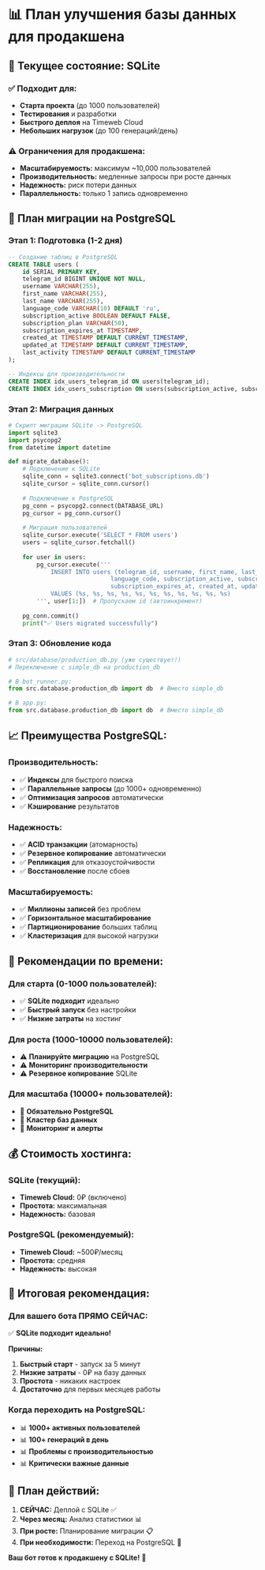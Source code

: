 # 📊 План улучшения базы данных для продакшена

## 🎯 **Текущее состояние: SQLite**

### ✅ **Подходит для:**
- **Старта проекта** (до 1000 пользователей)
- **Тестирования** и разработки
- **Быстрого деплоя** на Timeweb Cloud
- **Небольших нагрузок** (до 100 генераций/день)

### ⚠️ **Ограничения для продакшена:**
- **Масштабируемость:** максимум ~10,000 пользователей
- **Производительность:** медленные запросы при росте данных
- **Надежность:** риск потери данных
- **Параллельность:** только 1 запись одновременно

## 🚀 **План миграции на PostgreSQL**

### **Этап 1: Подготовка (1-2 дня)**
```sql
-- Создание таблиц в PostgreSQL
CREATE TABLE users (
    id SERIAL PRIMARY KEY,
    telegram_id BIGINT UNIQUE NOT NULL,
    username VARCHAR(255),
    first_name VARCHAR(255),
    last_name VARCHAR(255),
    language_code VARCHAR(10) DEFAULT 'ru',
    subscription_active BOOLEAN DEFAULT FALSE,
    subscription_plan VARCHAR(50),
    subscription_expires_at TIMESTAMP,
    created_at TIMESTAMP DEFAULT CURRENT_TIMESTAMP,
    updated_at TIMESTAMP DEFAULT CURRENT_TIMESTAMP,
    last_activity TIMESTAMP DEFAULT CURRENT_TIMESTAMP
);

-- Индексы для производительности
CREATE INDEX idx_users_telegram_id ON users(telegram_id);
CREATE INDEX idx_users_subscription ON users(subscription_active, subscription_expires_at);
```

### **Этап 2: Миграция данных**
```python
# Скрипт миграции SQLite -> PostgreSQL
import sqlite3
import psycopg2
from datetime import datetime

def migrate_database():
    # Подключение к SQLite
    sqlite_conn = sqlite3.connect('bot_subscriptions.db')
    sqlite_cursor = sqlite_conn.cursor()
    
    # Подключение к PostgreSQL
    pg_conn = psycopg2.connect(DATABASE_URL)
    pg_cursor = pg_conn.cursor()
    
    # Миграция пользователей
    sqlite_cursor.execute('SELECT * FROM users')
    users = sqlite_cursor.fetchall()
    
    for user in users:
        pg_cursor.execute('''
            INSERT INTO users (telegram_id, username, first_name, last_name, 
                             language_code, subscription_active, subscription_plan, 
                             subscription_expires_at, created_at, updated_at, last_activity)
            VALUES (%s, %s, %s, %s, %s, %s, %s, %s, %s, %s, %s)
        ''', user[1:])  # Пропускаем id (автоинкремент)
    
    pg_conn.commit()
    print("✅ Users migrated successfully")
```

### **Этап 3: Обновление кода**
```python
# src/database/production_db.py (уже существует!)
# Переключение с simple_db на production_db

# В bot_runner.py:
from src.database.production_db import db  # Вместо simple_db

# В app.py:
from src.database.production_db import db  # Вместо simple_db
```

## 📈 **Преимущества PostgreSQL:**

### **Производительность:**
- ✅ **Индексы** для быстрого поиска
- ✅ **Параллельные запросы** (до 1000+ одновременно)
- ✅ **Оптимизация запросов** автоматически
- ✅ **Кэширование** результатов

### **Надежность:**
- ✅ **ACID транзакции** (атомарность)
- ✅ **Резервное копирование** автоматически
- ✅ **Репликация** для отказоустойчивости
- ✅ **Восстановление** после сбоев

### **Масштабируемость:**
- ✅ **Миллионы записей** без проблем
- ✅ **Горизонтальное масштабирование**
- ✅ **Партиционирование** больших таблиц
- ✅ **Кластеризация** для высокой нагрузки

## 🎯 **Рекомендации по времени:**

### **Для старта (0-1000 пользователей):**
- ✅ **SQLite подходит** идеально
- ✅ **Быстрый запуск** без настройки
- ✅ **Низкие затраты** на хостинг

### **Для роста (1000-10000 пользователей):**
- ⚠️ **Планируйте миграцию** на PostgreSQL
- ⚠️ **Мониторинг производительности**
- ⚠️ **Резервное копирование** SQLite

### **Для масштаба (10000+ пользователей):**
- 🚨 **Обязательно PostgreSQL**
- 🚨 **Кластер баз данных**
- 🚨 **Мониторинг и алерты**

## 💰 **Стоимость хостинга:**

### **SQLite (текущий):**
- **Timeweb Cloud:** 0₽ (включено)
- **Простота:** максимальная
- **Надежность:** базовая

### **PostgreSQL (рекомендуемый):**
- **Timeweb Cloud:** ~500₽/месяц
- **Простота:** средняя
- **Надежность:** высокая

## 🎯 **Итоговая рекомендация:**

### **Для вашего бота ПРЯМО СЕЙЧАС:**
✅ **SQLite подходит идеально!**

**Причины:**
1. **Быстрый старт** - запуск за 5 минут
2. **Низкие затраты** - 0₽ на базу данных
3. **Простота** - никаких настроек
4. **Достаточно** для первых месяцев работы

### **Когда переходить на PostgreSQL:**
- 📊 **1000+ активных пользователей**
- 📊 **100+ генераций в день**
- 📊 **Проблемы с производительностью**
- 📊 **Критически важные данные**

## 🚀 **План действий:**

1. **СЕЙЧАС:** Деплой с SQLite ✅
2. **Через месяц:** Анализ статистики 📊
3. **При росте:** Планирование миграции 📋
4. **При необходимости:** Переход на PostgreSQL 🔄

**Ваш бот готов к продакшену с SQLite!** 🎉
